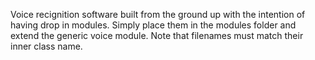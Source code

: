 Voice recignition software built from the ground up with the intention of having drop in modules. Simply place them in the modules folder and extend the generic voice module. Note that filenames must match their inner class name.
